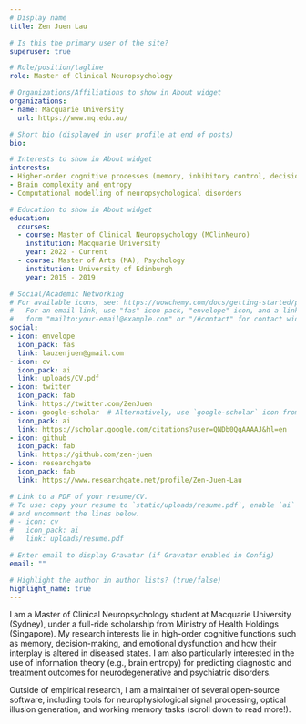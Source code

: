 ```yaml
---
# Display name
title: Zen Juen Lau

# Is this the primary user of the site?
superuser: true

# Role/position/tagline
role: Master of Clinical Neuropsychology

# Organizations/Affiliations to show in About widget
organizations:
- name: Macquarie University
  url: https://www.mq.edu.au/

# Short bio (displayed in user profile at end of posts)
bio:

# Interests to show in About widget
interests:
- Higher-order cognitive processes (memory, inhibitory control, decision-making)
- Brain complexity and entropy
- Computational modelling of neuropsychological disorders

# Education to show in About widget
education:
  courses:
  - course: Master of Clinical Neuropsychology (MClinNeuro)
    institution: Macquarie University
    year: 2022 - Current
  - course: Master of Arts (MA), Psychology
    institution: University of Edinburgh
    year: 2015 - 2019

# Social/Academic Networking
# For available icons, see: https://wowchemy.com/docs/getting-started/page-builder/#icons
#   For an email link, use "fas" icon pack, "envelope" icon, and a link in the
#   form "mailto:your-email@example.com" or "/#contact" for contact widget.
social:
- icon: envelope
  icon_pack: fas
  link: lauzenjuen@gmail.com
- icon: cv
  icon_pack: ai
  link: uploads/CV.pdf
- icon: twitter
  icon_pack: fab
  link: https://twitter.com/ZenJuen
- icon: google-scholar  # Alternatively, use `google-scholar` icon from `ai` icon pack
  icon_pack: ai
  link: https://scholar.google.com/citations?user=QNDb0QgAAAAJ&hl=en
- icon: github
  icon_pack: fab
  link: https://github.com/zen-juen
- icon: researchgate
  icon_pack: fab
  link: https://www.researchgate.net/profile/Zen-Juen-Lau

# Link to a PDF of your resume/CV.
# To use: copy your resume to `static/uploads/resume.pdf`, enable `ai` icons in `params.toml`, 
# and uncomment the lines below.
# - icon: cv
#   icon_pack: ai
#   link: uploads/resume.pdf

# Enter email to display Gravatar (if Gravatar enabled in Config)
email: ""

# Highlight the author in author lists? (true/false)
highlight_name: true
---
```


I am a Master of Clinical Neuropsychology student at Macquarie University (Sydney), under a full-ride scholarship from Ministry of Health Holdings (Singapore). My research interests lie in high-order cognitive functions such as memory, decision-making, and emotional dysfunction and how their interplay is altered in diseased states. I am also particularly interested in the use of information theory (e.g., brain entropy) for predicting diagnostic and treatment outcomes for neurodegenerative and psychiatric disorders.

Outside of empirical research, I am a maintainer of several open-source software, including tools for neurophysiological signal processing, optical illusion generation, and working memory tasks (scroll down to read more!).
